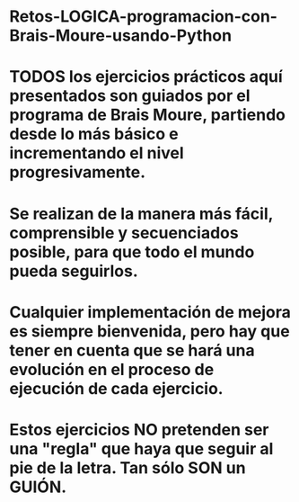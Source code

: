 # Retos-LOGICA-programacion-con-Brais-Moure-usando-Python
# TODOS los ejercicios prácticos aquí presentados son guiados por el programa de Brais Moure, partiendo desde lo más básico e incrementando el nivel progresivamente.
# Se realizan de la manera más fácil, comprensible y secuenciados posible, para que todo el mundo pueda seguirlos. 
# Cualquier implementación de mejora es siempre bienvenida, pero hay que tener en cuenta que se hará una evolución en el proceso de ejecución de cada ejercicio.
# Estos ejercicios NO pretenden ser una "regla" que haya que seguir al pie de la letra. Tan sólo SON un GUIÓN.

